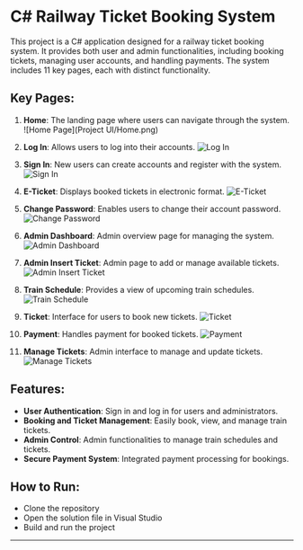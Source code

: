 # C# Railway Ticket Booking System

This project is a C# application designed for a railway ticket booking system. It provides both user and admin functionalities, including booking tickets, managing user accounts, and handling payments. The system includes 11 key pages, each with distinct functionality.

## Key Pages:

1. **Home**: The landing page where users can navigate through the system.
   ![Home Page](Project UI/Home.png)

2. **Log In**: Allows users to log into their accounts.
   ![Log In](path/to/your/image/login.png)

3. **Sign In**: New users can create accounts and register with the system.
   ![Sign In](path/to/your/image/signin.png)

4. **E-Ticket**: Displays booked tickets in electronic format.
   ![E-Ticket](path/to/your/image/eticket.png)

5. **Change Password**: Enables users to change their account password.
   ![Change Password](path/to/your/image/changepassword.png)

6. **Admin Dashboard**: Admin overview page for managing the system.
   ![Admin Dashboard](path/to/your/image/admin_dashboard.png)

7. **Admin Insert Ticket**: Admin page to add or manage available tickets.
   ![Admin Insert Ticket](path/to/your/image/admin_insert_ticket.png)

8. **Train Schedule**: Provides a view of upcoming train schedules.
   ![Train Schedule](path/to/your/image/train_schedule.png)

9. **Ticket**: Interface for users to book new tickets.
   ![Ticket](path/to/your/image/ticket.png)

10. **Payment**: Handles payment for booked tickets.
   ![Payment](path/to/your/image/payment.png)

11. **Manage Tickets**: Admin interface to manage and update tickets.
   ![Manage Tickets](path/to/your/image/manage_tickets.png)

## Features:

- **User Authentication**: Sign in and log in for users and administrators.
- **Booking and Ticket Management**: Easily book, view, and manage train tickets.
- **Admin Control**: Admin functionalities to manage train schedules and tickets.
- **Secure Payment System**: Integrated payment processing for bookings.
  
## How to Run:

- Clone the repository
- Open the solution file in Visual Studio
- Build and run the project

---

